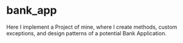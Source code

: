 # bank_app
Here I implement a Project of mine, where I create methods, custom exceptions, and design patterns of a potential Bank Application. 
